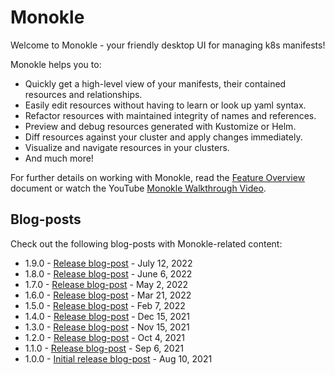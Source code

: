 # Monokle

Welcome to Monokle - your friendly desktop UI for managing k8s manifests!

Monokle helps you to:

- Quickly get a high-level view of your manifests, their contained resources and relationships.
- Easily edit resources without having to learn or look up yaml syntax.
- Refactor resources with maintained integrity of names and references.
- Preview and debug resources generated with Kustomize or Helm.
- Diff resources against your cluster and apply changes immediately.
- Visualize and navigate resources in your clusters.
- And much more!

For further details on working with Monokle, read the [Feature Overview](features.md) document or watch the YouTube [Monokle Walkthrough Video](https://www.youtube.com/watch?v=ossBDhP_K-4).

<!--[![Monokle Walkthrough](img/monokle-overview.gif)](https://www.youtube.com/watch?v=ossBDhP_K-4)-->

## **Blog-posts**

Check out the following blog-posts with Monokle-related content:

- 1.9.0 - [Release blog-post](https://kubeshop.io/blog/monokle-1-9-0-release) - July 12, 2022
- 1.8.0 - [Release blog-post](https://kubeshop.io/blog/monokle-1-8-0-release) - June 6, 2022
- 1.7.0 - [Release blog-post](https://kubeshop.io/blog/monokle-1-7-0-release) - May 2, 2022
- 1.6.0 - [Release blog-post](https://kubeshop.io/blog/monokle-1-6-0-release) - Mar 21, 2022
- 1.5.0 - [Release blog-post](https://medium.com/kubeshop-i/monokle-1-5-0-release-kubeshop-95f574563c79) - Feb 7, 2022
- 1.4.0 - [Release blog-post](https://medium.com/kubeshop-i/monokle-1-4-0-4122e88742c5) - Dec 15, 2021
- 1.3.0 - [Release blog-post](https://kubeshop.io/blog/monokle-1-3-0-cluster-compare) - Nov 15, 2021
- 1.2.0 - [Release blog-post](https://medium.com/kubeshop-i/monokle-1-2-0-is-out-2492341f0874) - Oct 4, 2021
- 1.1.0 - [Release blog-post](https://medium.com/kubeshop-i/monokle-1-1-0-93c5428b2967) - Sep 6, 2021
- 1.0.0 - [Initial release blog-post](https://medium.com/kubeshop-i/hello-monokle-83ecb42f5d96) - Aug 10, 2021

